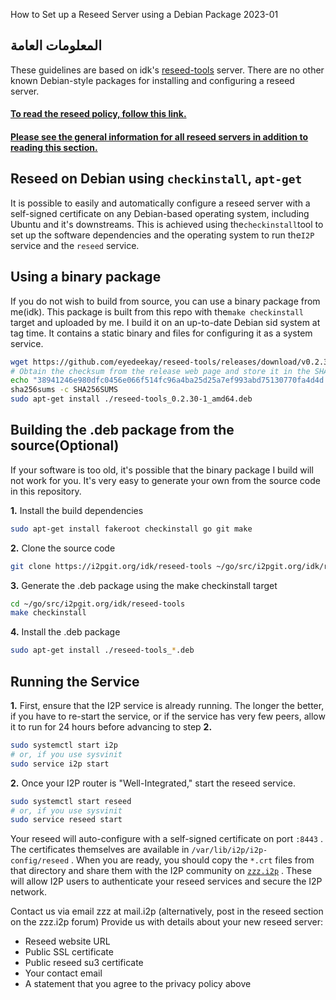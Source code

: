  How to Set up a
Reseed Server using a Debian Package 2023-01 

## المعلومات العامة

These guidelines are based on idk\'s
[reseed-tools](https://i2pgit.org/idk/reseed-tools) server. There are no
other known Debian-style packages for installing and configuring a
reseed server.

#### [To read the reseed policy, follow this link.](reseed-policy)

#### [Please see the general information for all reseed servers in addition to reading this section.](reseed)

## Reseed on Debian using `checkinstall`, `apt-get`

It is possible to easily and automatically configure a reseed server
with a self-signed certificate on any Debian-based operating system,
including Ubuntu and it's downstreams. This is achieved using
the` checkinstall `tool to set up the software dependencies and the
operating system to run the` I2P ` service and the ` reseed ` service.

## Using a binary package

If you do not wish to build from source, you can use a binary package
from me(idk). This package is built from this repo with
the` make checkinstall ` target and uploaded by me. I build it on an
up-to-date Debian sid system at tag time. It contains a static binary
and files for configuring it as a system service.

``` sh
wget https://github.com/eyedeekay/reseed-tools/releases/download/v0.2.30/reseed-tools_0.2.30-1_amd64.deb
# Obtain the checksum from the release web page and store it in the SHA256SUMS file
echo "38941246e980dfc0456e066f514fc96a4ba25d25a7ef993abd75130770fa4d4d reseed-tools_0.2.30-1_amd64.deb" > SHA256SUMS
sha256sums -c SHA256SUMS
sudo apt-get install ./reseed-tools_0.2.30-1_amd64.deb
```

## Building the .deb package from the source(Optional)

If your software is too old, it's possible that the binary package I
build will not work for you. It's very easy to generate your own from
the source code in this repository.

**1.** Install the build dependencies

``` sh
sudo apt-get install fakeroot checkinstall go git make
```

**2.** Clone the source code

``` sh
git clone https://i2pgit.org/idk/reseed-tools ~/go/src/i2pgit.org/idk/reseed-tools
```

**3.** Generate the .deb package using the make checkinstall target

``` sh
cd ~/go/src/i2pgit.org/idk/reseed-tools
make checkinstall
```

**4.** Install the .deb package

``` sh
sudo apt-get install ./reseed-tools_*.deb
```

## Running the Service

**1.** First, ensure that the I2P service is already running. The longer
the better, if you have to re-start the service, or if the service has
very few peers, allow it to run for 24 hours before advancing to step
**2.**

``` sh
sudo systemctl start i2p
# or, if you use sysvinit
sudo service i2p start
```

**2.** Once your I2P router is "Well-Integrated," start the reseed
service.

``` sh
sudo systemctl start reseed
# or, if you use sysvinit
sudo service reseed start
```

Your reseed will auto-configure with a self-signed certificate on port
` :8443 ` . The certificates themselves are available in
` /var/lib/i2p/i2p-config/reseed ` . When you are ready, you should copy
the ` *.crt ` files from that directory and share them with the I2P
community on [` zzz.i2p `](http://zzz.i2p) . These will allow I2P users
to authenticate your reseed services and secure the I2P network.

Contact us via email zzz at mail.i2p (alternatively, post in the reseed
section on the zzz.i2p forum) Provide us with details about your new
reseed server:

- Reseed website URL
- Public SSL certificate
- Public reseed su3 certificate
- Your contact email
- A statement that you agree to the privacy policy above


